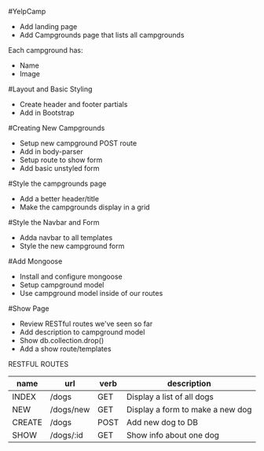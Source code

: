 #YelpCamp

* Add landing page
* Add Campgrounds page that lists all campgrounds

Each campground has:
* Name
* Image


#Layout and Basic Styling
* Create header and footer partials
* Add in Bootstrap

#Creating New Campgrounds
* Setup new campground POST route
* Add in body-parser
* Setup route to show form
* Add basic unstyled form

#Style the campgrounds page
* Add a better header/title
* Make the campgrounds display in a grid

#Style the Navbar and Form
* Adda  navbar to all templates
* Style the new campground form

#Add Mongoose
* Install and configure mongoose
* Setup campground model
* Use campground model inside of our routes

#Show Page
* Review RESTful routes we've seen so far
* Add description to campground model
* Show db.collection.drop()
* Add a show route/templates

RESTFUL ROUTES

name    | url          | verb   | description
--------|--------------|--------|-------------
INDEX   | /dogs        | GET    | Display a list of all dogs
NEW     | /dogs/new    | GET    | Display a form to make a new dog
CREATE  | /dogs        | POST   | Add new dog to DB
SHOW    | /dogs/:id    | GET    | Show info about one dog